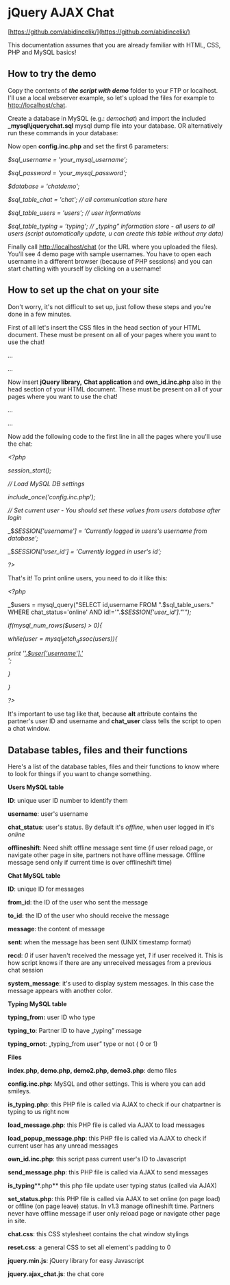 # jQuery AJAX Chat

[https://github.com/abidincelik/](https://github.com/abidincelik/)

This documentation assumes that you are already familiar with HTML, CSS, PHP and MySQL basics!

## How to try the demo

Copy the contents of **_the script with demo_** folder to your FTP or localhost. I'll use a local webserver example, so let's upload the files for example to [http://localhost/chat](http://localhost/chat).

Create a database in MySQL (e.g.: _demochat_) and import the included **\_mysql\jquerychat.sql** mysql dump file into your database. OR alternatively run these commands in your database:

Now open **config.inc.php** and set the first 6 parameters:

_$sql_username = 'your_mysql_username';_

_$sql_password = 'your_mysql_password';_

_$database = 'chatdemo';_

_$sql_table_chat = 'chat'; // all communication store here_

_$sql_table_users = 'users'; // user informations_

_$sql_table_typing = ’typing'; // „typing” information store - all users to all users (script automatically update, u can create this table without any data)_

Finally call [http://localhost/chat](http://localhost/chat) (or the URL where you uploaded the files). You'll see 4 demo page with sample usernames. You have to open each username in a different browser (because of PHP sessions) and you can start chatting with yourself by clicking on a username!

## How to set up the chat on your site

Don't worry, it's not difficult to set up, just follow these steps and you're done in a few minutes.

First of all let's insert the CSS files in the head section of your HTML document. These must be present on all of your pages where you want to use the chat!

_<head>_

_..._

_<link href="css/**reset.css**" rel="stylesheet" type="text/css" />_

_<link href="css/**chat.css**" rel="stylesheet" type="text/css" />_

_..._

_</head>_

Now insert **jQuery library,** **Chat application** and **own_id.inc.php** also in the head section of your HTML document. These must be present on all of your pages where you want to use the chat!

_<head>_

_..._

_<link href="css/**reset.css**" rel="stylesheet" type="text/css" />_

_<link href="css/**chat.css**" rel="stylesheet" type="text/css" />_

_<script type="text/javascript" src="js/**jquery.min.js**"></script>_

_<script type="text/javascript" src="js/**jquery.ajax_chat.js**"></script>_

_<script type="text/javascript" src="**own_id.inc.php**"></script>_

_..._

_</head>_

Now add the following code to the first line in all the pages where you'll use the chat:

_<?php_

_session_start();_

_// Load MySQL DB settings_

_include_once('config.inc.php');_

_// Set current user - You should set these values from users database after login_

_$_SESSION['username'] = 'Currently logged in users's username from database';_

_$_SESSION['user_id'] = 'Currently logged in user's id';_

_?>_

That's it! To print online users, you need to do it like this:

_<?php_

_$users = mysql_query("SELECT id,username FROM ".$sql_table_users." WHERE chat_status='online' AND id!='".$_SESSION['user_id']."'");_

_if(mysql_num_rows($users) > 0){_

_while($user = mysql_fetch_assoc($users)){_

_print '<a href="#" alt="'.$user['id'].'|'.$user['username'].'" class="chat_user">'.$user['username'].'</a><br />';_

_}_

_}_

_?>_

It's important to use **<a>** tag like that, because **alt** attribute contains the partner's user ID and username and **chat_user** class tells the script to open a chat window.

## Database tables, files and their functions

Here's a list of the database tables, files and their functions to know where to look for things if you want to change something.

**Users MySQL table**

**ID**: unique user ID number to identify them

**username**: user's username

**chat_status**: user's status. By default it's _offline_, when user logged in it's _online_

**offlineshift**: Need shift offline message sent time (if user reload page, or navigate other page in site, partners not have offline message. Offline message send only if current time is over offlineshift time)

**Chat MySQL table**

**ID**: unique ID for messages

**from_id**: the ID of the user who sent the message

**to_id**: the ID of the user who should receive the message

**message**: the content of message

**sent**: when the message has been sent (UNIX timestamp format)

**recd**: _0_ if user haven't received the message yet, _1_ if user received it. This is how script knows if there are any unreceived messages from a previous chat session

**system_message**: it's used to display system messages. In this case the message appears with another color.

**Typing  MySQL table**

**typing_from:** user ID who type

**typing_to**: Partner ID to have „typing” message

**typing_ornot**: „typing_from user”  type or not ( 0 or 1)

**Files**

**index.php, demo.php, demo2.php, demo3.php**: demo files

**config.inc.php**: MySQL and other settings. This is where you can add smileys.

**is_typing.php**: this PHP file is called via AJAX to check if our chatpartner is typing to us right now

**load_message.php**: this PHP file is called via AJAX to load messages

**load_popup_message.php**: this PHP file is called via AJAX to check if current user has any unread messages

**own_id.inc.php**: this script pass current user's ID to Javascript

**send_message.php**: this PHP file is called via AJAX to send messages

**is_typing****.php** this php file update user typing status (called via AJAX)

**set_status.php**: this PHP file is called via AJAX to set online (on page load) or offline (on page leave) status. In v1.3 manage oflineshift time. Partners never have offline message if user only reload page or navigate other page in site.

**chat.css**: this CSS stylesheet contains the chat window stylings

**reset.css**: a general CSS to set all element's padding to 0

**jquery.min.js**: jQuery library for easy Javascript

**jquery.ajax_chat.js**: the chat core

